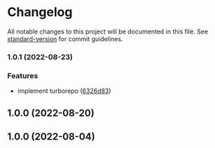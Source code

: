 # Changelog

All notable changes to this project will be documented in this file. See [standard-version](https://github.com/conventional-changelog/standard-version) for commit guidelines.

### 1.0.1 (2022-08-23)


### Features

* implement turborepo ([6326d83](https://github.com/aerox0/nodets-starter/commit/6326d83de69423428018c9cab02bbcfb44e28dba))

## 1.0.0 (2022-08-20)

## 1.0.0 (2022-08-04)

